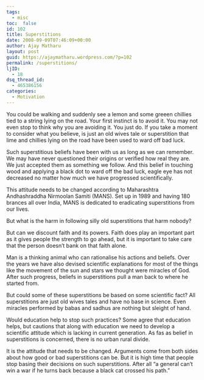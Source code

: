 ```yaml
---
tags: 
  - misc
toc:  false
id: 102
title: Superstitions
date: 2008-09-09T07:46:09+00:00
author: Ajay Matharu
layout: post
guid: https://ajaymatharu.wordpress.com/?p=102
permalink: /superstitions/
ljID:
  - 18
dsq_thread_id:
  - 465386156
categories:
  - Motivation
---
```

You could be walking and suddenly see a lemon and some greeen chillies tied to a string lying on the road. Your first instinct is to avoid it. You may not even stop to think why you are avoiding it. You just do. If you take a moment to consider what you believe, is just an old wives tale or superstition that lime and chillies lying on the road have been used to ward off bad luck.

Such superstitious beliefs have been with us as long as we can remember. We may have never questioned their origins or verified how real they are. We just accepted them as something we follow. And this belief in touching wood and applying a black dot to ward off the bad luck, eagle eye has not decreased no matter how much we have progressed scientifically.

This attitude needs to be changed according to Maharashtra Andhashraddha Nirmoolan Samiti (MANS). Set up in 1989 and having 180 brances all over India, MANS is dedicated to eradicating superstitions from our lives.

But what is the harm in following silly old superstitions that harm nobody?

But can we discount faith and its powers. Faith does play an important part as it gives people the strength to go ahead, but it is important to take care that the person doesn&#8217;t bank on that faith alone.

Man is a thinking animal who can rationalise his actions and beliefs. Over the years we have also devised scientific explanations for most of the things like the movement of the sun and stars we thought were miracles of God. After such progress, beliefs in superstitions pull a man back to where he started from.

But could some of these superstitions be based on some scientific fact? All superstitions are just old wives tales and have no base in science. Even miracles performed by babas and sadhus are nothing but sleight of hand.

Would education help to stop such practices? Some agree that education helps, but cautions that along with education we need to develop a scientific attitude which is lacking in current generation. As fas as belief in superstitions is concerned, there is no urban rural divide.

It is the attitude that needs to be changed. Arguments come from both sides about how good or bad superstitions can be. But it is high time that people stop basing their decisions on such superstitions. After all &#8220;a general can&#8217;t win a war if he turns back because a black cat crossed his path.&#8221;
